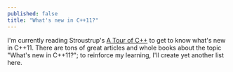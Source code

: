 ```yaml
---
published: false
title: "What's new in C++11?"
---
```


I'm currently reading Stroustrup's [A Tour of C++](http://www.stroustrup.com/Tour.html) to get to know what's new in C++11. There are tons of great articles and whole books about the topic "What's new in C++11?"; to reinforce my learning, I'll create yet another list here.
